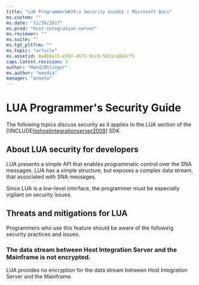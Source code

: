 ```yaml
---
title: "LUA Programmer&#39;s Security Guide2 | Microsoft Docs"
ms.custom: ""
ms.date: "11/30/2017"
ms.prod: "host-integration-server"
ms.reviewer: ""
ms.suite: ""
ms.tgt_pltfrm: ""
ms.topic: "article"
ms.assetid: 0a4b0e15-e557-4573-9cc8-5d21ca042cf5
caps.latest.revision: 3
author: "MandiOhlinger"
ms.author: "mandia"
manager: "anneta"
---
```

# LUA Programmer&#39;s Security Guide
The following topics discuss security as it applies to the LUA section of the [!INCLUDE[hishostintegrationserver2009](../includes/hishostintegrationserver2009-md.md)] SDK.  
  
## About LUA security for developers  
 LUA presents a simple API that enables programmatic control over the SNA messages. LUA has a simple structure, but exposes a complex data stream, that associated with SNA messages.  
  
 Since LUA is a low-level interface, the programmer must be especially vigilant on security issues.  
  
## Threats and mitigations for LUA  
 Programmers who use this feature should be aware of the following security practices and issues.  
  
### The data stream between Host Integration Server and the Mainframe is not encrypted.  
 LUA provides no encryption for the data stream between Host Integration Server and the Mainframe.